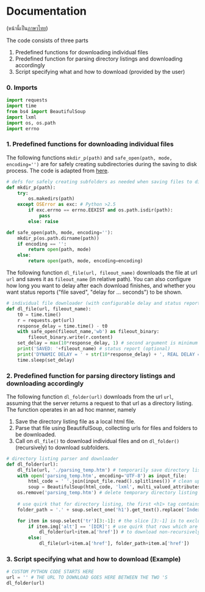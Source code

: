 # Documentation
(หน้านี้เป็น[ภาษาไทย](documentation_th.md))

The code consists of three parts
1. Predefined functions for downloading individual files
2. Predefined function for parsing directory listings and downloading accordingly
3. Script specifying what and how to download (provided by the user)

### 0. Imports
```python
import requests
import time
from bs4 import BeautifulSoup
import lxml
import os, os.path
import errno
```

### 1. Predefined functions for downloading individual files
The following functions `mkdir_p(path)` and `safe_open(path, mode, encoding='')` are for safely creating subdirectories during the saving to disk process. The code is adapted from [here](https://stackoverflow.com/questions/23793987/write-file-to-a-directory-that-doesnt-exist).

```python
# defs for safely creating subfolders as needed when saving files to disk
def mkdir_p(path):
	try:
		os.makedirs(path)
	except OSError as exc: # Python >2.5
		if exc.errno == errno.EEXIST and os.path.isdir(path):
			pass
		else: raise

def safe_open(path, mode, encoding=''):
	mkdir_p(os.path.dirname(path))
	if encoding == '':
		return open(path, mode)
	else:
		return open(path, mode, encoding=encoding)
```

The following function `dl_file(url, fileout_name)` downloads the file at url `url` and saves it as `fileout_name` (in relative path). You can also configure how long you want to delay after each download finishes, and whether you want status reports ("file saved", "delay for ... seconds") to be shown.

```python
# individual file downloader (with configurable delay and status report messages)
def dl_file(url, fileout_name):
	t0 = time.time()
	r = requests.get(url)
	response_delay = time.time() - t0
	with safe_open(fileout_name,'wb') as fileout_binary:
		fileout_binary.write(r.content)
	set_delay = max(10*response_delay, 1) # second argument is minimum delay; DEFAULT: 1 (sec)
	print('SAVED: '+fileout_name) # status report (optional)
	print('DYNAMIC DELAY = ' + str(10*response_delay) + ', REAL DELAY = ' + str(set_delay)) # status report (optional)
	time.sleep(set_delay)
```

### 2. Predefined function for parsing directory listings and downloading accordingly
The following function `dl_folder(url)` downloads from the url `url`, assuming that the server returns a request to that url as a directory listing. The function operates in an ad hoc manner, namely

1. Save the directory listing file as a local html file.
2. Parse that file using BeautifulSoup, collecting urls for files and folders to be downloaded.
3. Call on `dl_file()` to download individual files and on `dl_folder()` (recursively) to download subfolders.

```python
# directory listing parser and downloader
def dl_folder(url):
	dl_file(url, './parsing_temp.htm') # temporarily save directory listing to html file for parsing
	with open('parsing_temp.htm', encoding='UTF-8') as input_file:
		html_code = ' '.join(input_file.read().splitlines()) # clean up html code before passing it to BeautifulSoup (esp. deleting \n's which cause trouble when using BeautifulSoup's .contents)
		soup = BeautifulSoup(html_code, 'lxml', multi_valued_attributes=None) # pass html code to BeautifulSoup; returns a traversable xml tree
	os.remove('parsing_temp.htm') # delete temporary directory listing file
	
	# use quirk that for directory listing, the first <h1> tag contains the relative path for that directory, which can be used (below) when creating copies of files and folders inside locally
	folder_path = '.' + soup.select_one('h1').get_text().replace('Index of ','') + '/'

	for item in soup.select('tr')[3:-1]: # the slice [3:-1] is to exclude the first 3 row (table header, "parent directory" link, horizontal bar) and the last row (horizontal bar)
		if item.img['alt'] == '[DIR]': # use quirk that rows which are folders start with a specific icon whose alternate text is '[DIR]'
			dl_folder(url+item.a['href']) # to download non-recursively, replace this line with "continue"
		else:
			dl_file(url+item.a['href'], folder_path+item.a['href'])
```

### 3. Script specifying what and how to download (Example)
```python
# CUSTOM PYTHON CODE STARTS HERE
url = '' # THE URL TO DOWNLOAD GOES HERE BETWEEN THE TWO 'S
dl_folder(url)
```